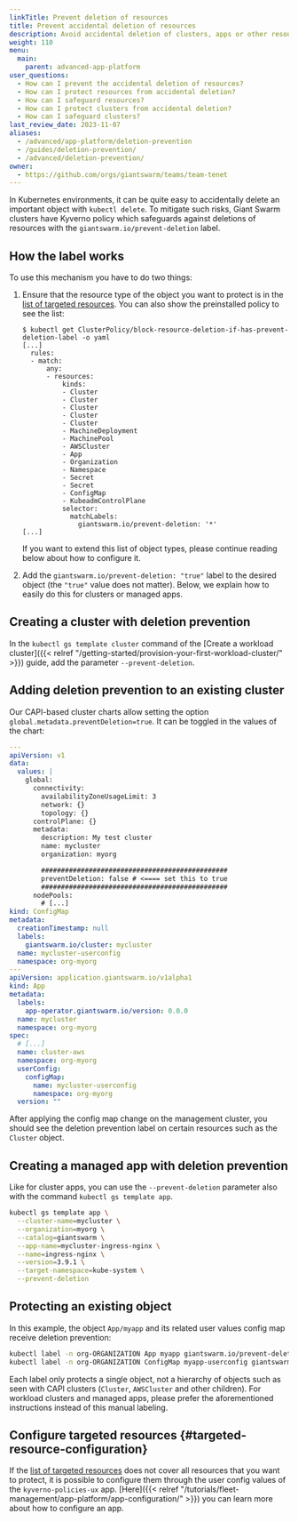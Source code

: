 ```yaml
---
linkTitle: Prevent deletion of resources
title: Prevent accidental deletion of resources
description: Avoid accidental deletion of clusters, apps or other resources in Giant Swarm platform.
weight: 110
menu:
  main:
    parent: advanced-app-platform
user_questions:
  - How can I prevent the accidental deletion of resources?
  - How can I protect resources from accidental deletion?
  - How can I safeguard resources?
  - How can I protect clusters from accidental deletion?
  - How can I safeguard clusters?
last_review_date: 2023-11-07
aliases:
  - /advanced/app-platform/deletion-prevention
  - /guides/deletion-prevention/
  - /advanced/deletion-prevention/
owner:
  - https://github.com/orgs/giantswarm/teams/team-tenet
---
```



In Kubernetes environments, it can be quite easy to accidentally delete an important object with `kubectl delete`. To mitigate such risks, Giant Swarm clusters have Kyverno policy which safeguards against deletions of resources with the `giantswarm.io/prevent-deletion` label.

## How the label works

To use this mechanism you have to do two things:

1. Ensure that the resource type of the object you want to protect is in the [list of targeted resources](https://github.com/giantswarm/kyverno-policies-ux/blob/main/helm/kyverno-policies-ux/values.yaml). You can also show the preinstalled policy to see the list:

   ```nohighlight
   $ kubectl get ClusterPolicy/block-resource-deletion-if-has-prevent-deletion-label -o yaml
   [...]
     rules:
     - match:
         any:
         - resources:
             kinds:
             - Cluster
             - Cluster
             - Cluster
             - Cluster
             - Cluster
             - MachineDeployment
             - MachinePool
             - AWSCluster
             - App
             - Organization
             - Namespace
             - Secret
             - Secret
             - ConfigMap
             - KubeadmControlPlane
             selector:
               matchLabels:
                 giantswarm.io/prevent-deletion: '*'
   [...]
   ```

   If you want to extend this list of object types, please continue reading below about how to configure it.
2. Add the `giantswarm.io/prevent-deletion: "true"` label to the desired object (the `"true"` value does not matter). Below, we explain how to easily do this for clusters or managed apps.

## Creating a cluster with deletion prevention

In the `kubectl gs template cluster` command of the [Create a workload cluster]({{< relref "/getting-started/provision-your-first-workload-cluster/" >}}) guide, add the parameter `--prevent-deletion`.

## Adding deletion prevention to an existing cluster

Our CAPI-based cluster charts allow setting the option `global.metadata.preventDeletion=true`. It can be toggled in the values of the chart:

```yaml
---
apiVersion: v1
data:
  values: |
    global:
      connectivity:
        availabilityZoneUsageLimit: 3
        network: {}
        topology: {}
      controlPlane: {}
      metadata:
        description: My test cluster
        name: mycluster
        organization: myorg

        ###############################################
        preventDeletion: false # <==== set this to true
        ###############################################
      nodePools:
        # [...]
kind: ConfigMap
metadata:
  creationTimestamp: null
  labels:
    giantswarm.io/cluster: mycluster
  name: mycluster-userconfig
  namespace: org-myorg
---
apiVersion: application.giantswarm.io/v1alpha1
kind: App
metadata:
  labels:
    app-operator.giantswarm.io/version: 0.0.0
  name: mycluster
  namespace: org-myorg
spec:
  # [...]
  name: cluster-aws
  namespace: org-myorg
  userConfig:
    configMap:
      name: mycluster-userconfig
      namespace: org-myorg
  version: ""
```

After applying the config map change on the management cluster, you should see the deletion prevention label on certain resources such as the `Cluster` object.

## Creating a managed app with deletion prevention

Like for cluster apps, you can use the `--prevent-deletion` parameter also with the command `kubectl gs template app`.

```sh
kubectl gs template app \
  --cluster-name=mycluster \
  --organization=myorg \
  --catalog=giantswarm \
  --app-name=mycluster-ingress-nginx \
  --name=ingress-nginx \
  --version=3.9.1 \
  --target-namespace=kube-system \
  --prevent-deletion
```

## Protecting an existing object

In this example, the object `App/myapp` and its related user values config map receive deletion prevention:

```sh
kubectl label -n org-ORGANIZATION App myapp giantswarm.io/prevent-deletion=true
kubectl label -n org-ORGANIZATION ConfigMap myapp-userconfig giantswarm.io/prevent-deletion=true
```

Each label only protects a single object, not a hierarchy of objects such as seen with CAPI clusters (`Cluster`, `AWSCluster` and other children). For workload clusters and managed apps, please prefer the aforementioned instructions instead of this manual labeling.

## Configure targeted resources {#targeted-resource-configuration}

If the [list of targeted resources](https://github.com/giantswarm/kyverno-policies-ux/blob/main/helm/kyverno-policies-ux/values.yaml)
does not cover all resources that you want to protect, it is possible to configure them through the user config values of the `kyverno-policies-ux` app.
[Here]({{< relref "/tutorials/fleet-management/app-platform/app-configuration/" >}}) you can learn more about how to configure an app.
